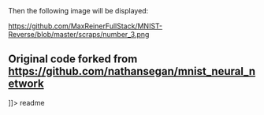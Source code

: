 <snippet>
  <content><![CDATA[
# ${1:MNIST-Reverse}
Python-based neural network which generates a sample reverse input after being trained with MNIST data. 
## Command line input
    cd src
    python reverse_neural_network_input.py
## Output
Training network...
Training time:
68136.251636
Test network...
73.56% correct!
Test time:
2.60246396065
Network successfully saved.
Fed the imagined 3 through the network and got a 3
Second best guess was a 4
Best guess was 5.88936457447% better than second best guess


Then the following image will be displayed:

https://github.com/MaxReinerFullStack/MNIST-Reverse/blob/master/scraps/number_3.png

## Original code forked from https://github.com/nathansegan/mnist_neural_network
]]></content>
  <tabTrigger>readme</tabTrigger>
</snippet>

